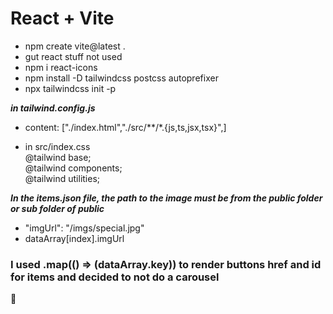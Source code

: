 # React + Vite

- npm create vite@latest .
- gut react stuff not used
- npm i react-icons
- npm install -D tailwindcss postcss autoprefixer 
- npx tailwindcss init -p

***in tailwind.config.js***
- content: ["./index.html","./src/**/*.{js,ts,jsx,tsx}",]

- in src/index.css  
@tailwind base;  
@tailwind components;  
@tailwind utilities;

***In the items.json file, the path to the image must be from the public folder or sub folder of public***
- "imgUrl": "/imgs/special.jpg"
- dataArray[index].imgUrl

### I used .map(() => (dataArray.key)) to render buttons href and id for items and decided to not do a carousel
🐾